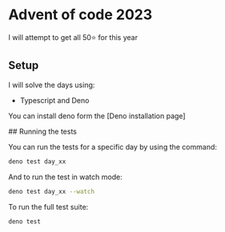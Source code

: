 # Advent of code 2023

I will attempt to get all 50⭐️ for this year

## Setup

I will solve the days using:

- Typescript and Deno

You can install deno form the [Deno installation page]

## Running the tests

You can run the tests for a specific day by using the command:

```sh
deno test day_xx
```

And to run the test in watch mode:

```sh
deno test day_xx --watch
```

To run the full test suite:

```sh
deno test
```
